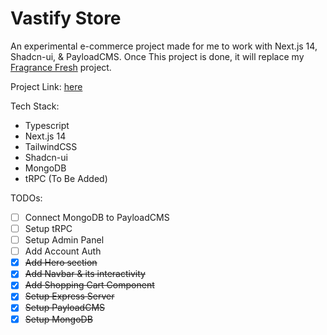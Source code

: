 # Vastify Store
An experimental e-commerce project made for me to work with Next.js 14, Shadcn-ui, & PayloadCMS. Once This project is done, it will replace my [Fragrance Fresh](https://fragrance-fresh.vercel.app/) project.

Project Link: [here](http://vastify.vercel.app/)

Tech Stack:
- Typescript
- Next.js 14
- TailwindCSS
- Shadcn-ui
- MongoDB
- tRPC (To Be Added)

TODOs:
- [ ] Connect MongoDB to PayloadCMS
- [ ] Setup tRPC
- [ ] Setup Admin Panel
- [ ] Add Account Auth
- [x] ~~Add Hero section~~
- [x] ~~Add Navbar & its interactivity~~
- [x] ~~Add Shopping Cart Component~~
- [x] ~~Setup Express Server~~
- [x] ~~Setup PayloadCMS~~
- [x] ~~Setup MongoDB~~
